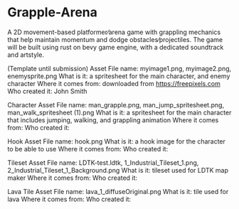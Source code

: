 # Grapple-Arena
A 2D movement-based platformer⁄arena game with grappling mechanics that help maintain momentum and dodge obstacles⁄projectiles.
The game will be built using rust on bevy game engine, with a dedicated soundtrack and artstyle.


(Template until submission)
Asset
File name: myimage1.png, myimage2.png, enemysprite.png
What is it: a spritesheet for the main character, and enemy character
Where it comes from: downloaded from https://freepixels.com
Who created it: John Smith


Character Asset
File name: man_grapple.png, man_jump_spritesheet.png, man_walk_spritesheet (1).png
What is it: a spritesheet for the main character that includes jumping, walking, and grappling animation
Where it comes from: 
Who created it: 

Hook Asset
File name: hook.png
What is it: a hook image for the character to be able to use
Where it comes from:
Who created it:

Tileset Asset
File name: LDTK-test.ldtk, 1_Industrial_Tileset_1.png, 2_Industrial_Tileset_1_Background.png
What is it: tileset used for LDTK map maker
Where it comes from: 
Who created it: 

Lava Tile Asset
File name: lava_1_diffuseOriginal.png
What is it: tile used for lava
Where it comes from:
Who created it:

